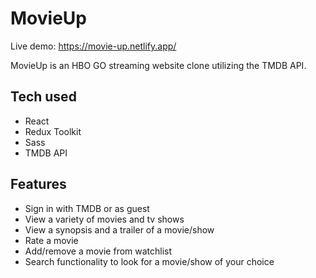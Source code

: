 # MovieUp
Live demo: https://movie-up.netlify.app/

MovieUp is an HBO GO streaming website clone utilizing the TMDB API.

## Tech used
- React
- Redux Toolkit
- Sass
- TMDB API

## Features 
- Sign in with TMDB or as guest
- View a variety of movies and tv shows
- View a synopsis and a trailer of a movie/show
- Rate a movie
- Add/remove a movie from watchlist
- Search functionality to look for a movie/show of your choice
